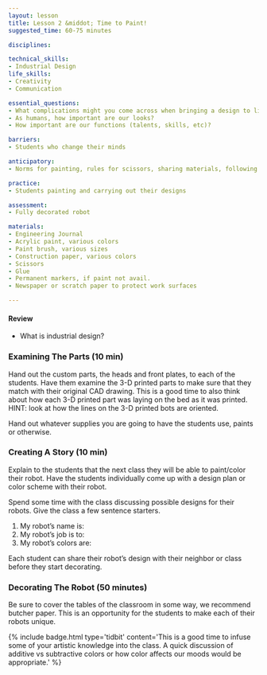 ```yaml
---
layout: lesson
title: Lesson 2 &middot; Time to Paint!
suggested_time: 60-75 minutes

disciplines:

technical_skills:
- Industrial Design
life_skills:
- Creativity
- Communication

essential_questions:
- What complications might you come across when bringing a design to life?
- As humans, how important are our looks?  
- How important are our functions (talents, skills, etc)?  

barriers: 
- Students who change their minds  

anticipatory:
- Norms for painting, rules for scissors, sharing materials, following a design or changing designs as necessary

practice:
- Students painting and carrying out their designs

assessment:
- Fully decorated robot

materials:
- Engineering Journal
- Acrylic paint, various colors
- Paint brush, various sizes
- Construction paper, various colors
- Scissors
- Glue
- Permanent markers, if paint not avail.
- Newspaper or scratch paper to protect work surfaces

---
```

#### Review
* What is industrial design?

### Examining The Parts (10 min)
Hand out the custom parts, the heads and front plates, to each of the students.  Have them examine the 3-D printed parts to make sure that they match with their original CAD drawing.  This is a good time to also think about how each 3-D printed part was laying on the bed as it was printed.  HINT: look at how the lines on the 3-D printed bots are oriented.

Hand out whatever supplies you are going to have the students use, paints or otherwise.

### Creating A Story (10 min)
Explain to the students that the next class they will be able to paint/color their robot. Have the students individually come up with a design plan or color scheme with their robot.

Spend some time with the class discussing possible designs for their robots.  Give the class a few sentence starters.

1. My robot’s name is:
2. My robot’s job is to:
3. My robot’s colors are:

Each student can share their robot’s design with their neighbor or class before they start decorating. 

### Decorating The Robot (50 minutes) 
Be sure to cover the tables of the classroom in some way, we recommend butcher paper. This is an opportunity for the students to make each of their robots unique.

{% include badge.html type='tidbit' content='This is a good time to infuse some of your artistic knowledge into the class. A quick discussion of additive vs subtractive colors or how color affects our moods would be appropriate.' %}